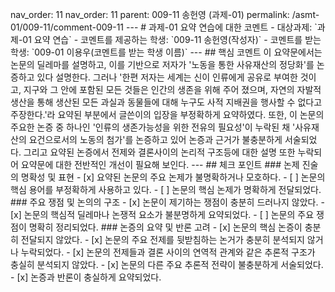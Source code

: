 nav_order: 11 nav_order: 11 parent: 009-11 송헌영 (과제-01) permalink:
/asmt-01/009-11/comment-009-11 \-\-- \# 과제-01 요약 연습에 대한
코멘트 - 대상과제: \`과제-01 요약 연습\` - 코멘트를 제공하는 학생:
\`009-11 송헌영(작성자)\`  - 코멘트를 받는 학생: \`009-01
이용우(코멘트를 받는 학생 이름)\` \-\-- \## 핵심 코멘트 이 요약문에서는
논문의 딜레마를 설명하고, 이를 기반으로 저자가 '노동을 통한 사유재산의
정당화'를 논증하고 있다 설명한다. 그러나 '한편 저자는 세계는 신이
인류에게 공유로 부여한 것이고, 지구와 그 안에 포함된 모든 것들은 인간의
생존을 위해 주어 졌으며, 자연의 자발적 생산을 통해 생산된 모든 과실과
동물들에 대해 누구도 사적 지배권을 행사할 수 없다고 주장한다.'라 요약된
부분에서 글쓴이의 입장을 부정확하게 요약하였다. 또한, 이 논문의 주요한
논증 중 하나인 '인류의 생존가능성을 위한 전유의 필요성'이 누락된 채
'사유재산의 요건으로서의 노동의 첨가'를 논증하고 있어 논증과 근거가
불충분하게 서술되었다. 그리고 요약된 논증에서 전제와 결론사이의 논리적
구조등에 대한 설명 또한 누락되어 요약문에 대한 전반적인 개선이 필요해
보인다. \-\-- \## 체크 포인트 \### 논제 진술의 명확성 및 표현  - \[x\]
요약된 논문의 주요 논제가 불명확하거나 모호하다.  - \[ \] 논문의 핵심
용어를 부정확하게 사용하고 있다.  - \[ \] 논문의 핵심 논제가 명확하게
전달되었다. \### 주요 쟁점 및 논의의 구조  - \[x\] 논문이 제기하는
쟁점이 충분히 드러나지 않았다.  - \[x\] 논문의 핵심적 딜레마나 논쟁적
요소가 불분명하게 요약되었다.  - \[ \] 논문의 주요 쟁점이 명확히
정리되었다. \### 논증의 요약 및 반론 고려  - \[x\] 논문의 핵심 논증이
충분히 전달되지 않았다.  - \[x\] 논문의 주요 전제를 뒷받침하는 논거가
충분히 분석되지 않거나 누락되었다.  - \[x\] 논문의 전제들과 결론 사이의
연역적 관계와 같은 추론적 구조가 충실히 분석되지 않았다.  - \[x\] 논문의
다른 주요 추론적 전략이 불충분하게 서술되었다. - \[x\] 논증과 반론이
충실하게 요약되었다.
